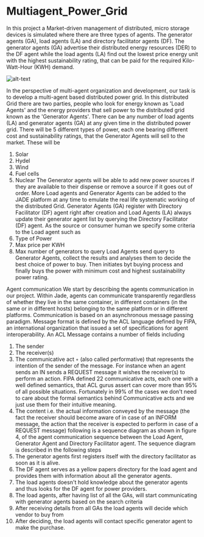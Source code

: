 # Multiagent_Power_Grid

In this project a Market-driven management of distributed, micro storage devices is simulated where
there are three types of agents. The generator agents (GA), load agents (LA) and directory facilitator
agents (DF). The generator agents (GA) advertise their distributed energy resources (DER) to the DF
agent while the load agents (LA) find out the lowest price energy unit with the highest sustainability
rating, that can be paid for the required Kilo-Watt-Hour (KWH) demand. 

![alt-text](https://github.com/msaadsadiq/Multiagent_Power_Grid/blob/figures/fig5.png)

In the perspective of multi-agent organization and development, our task is to develop a multi-agent
based distributed power grid. In this distributed Grid there are two parties, people who look for energy
known as 'Load Agents' and the energy providers that sell power to the distributed grid known as the
'Generator Agents'. There can be any number of load agents (LA) and generator agents (GA) at any
given time in the distributed power grid. There will be 5 different types of power, each one bearing
different cost and sustainability ratings, that the Generator Agents will sell to the market. These will be
1. Solar
2. Hydel
3. Wind
4. Fuel cells
5. Nuclear
The Generator agents will be able to add new power sources if they are available to their dispense or
remove a source if it goes out of order. More Load agents and Generator Agents can be added to the
JADE platform at any time to emulate the real life systematic working of the distributed Grid.
Generator Agents (GA) register with Directory Facilitator (DF) agent right after creation and Load
Agents (LA) always update their generator agent list by querying the Directory Facilitator (DF) agent.
As the source or consumer human we specify some criteria to the Load agent such as
1. Type of Power
2. Max price per KWH
3. Max number of generators to query
Load Agents send query to Generator Agents, collect the results and analyses them to decide the best
choice of power to buy. Then initiates byt buying process and finally buys the power with minimum
cost and highest sustainability power rating. 

Agent communication
We start by describing the agents communication in our project. Within Jade, agents can communicate
transparently regardless of whether they live in the same container, in different containers (in the same
or in different hosts) belonging to the same platform or in different platforms. Communication is based
on an asynchronous message passing paradigm. Message format is defined by the ACL language
defined by FIPA, an international organization that issued a set of specifications for agent
interoperability. An ACL Message contains a number of fields including
1. The sender
2. The receiver(s)
3. The communicative act
◦ (also called performative) that represents the intention of the sender of the message.
For instance when an agent sends an IN sends a REQUEST message it wishes the
receiver(s) to perform an action. FIPA defined 22 communicative acts, each one with
a well defined semantics, that ACL gurus assert can cover more than 95% of all
possible situations. Fortunately in 99% of the cases we don't need to care about the
formal semantics behind Communicative acts and we just use them for their intuitive
meaning.
4. The content i.e. the actual information conveyed by the message (the fact the receiver should
become aware of in case of an INFORM message, the action that the receiver is expected to
perform in case of a REQUEST message)
following is a sequence diagram as shown in figure 4, of the agent communication sequence between
the Load Agent, Generator Agent and Directory Facilitator agent. The sequence diagram is described in
the following steps
1. The generator agents first registers itself with the directory facilitator as soon as it is
alive.
2. The DF agent serves as a yellow papers directory for the load agent and provides them
with information about all the generator agents.
3. The load agents doesn't hold knowledge about the generator agents and thus looks for
the DF agent for power providers.
4. The load agents, after having list of all the GAs, will start communicating with generator
agents based on the search criteria
5. After receiving details from all GAs the load agents will decide which vendor to buy
from
6. After deciding, the load agents will contact specific generator agent to make the
purchase. 
